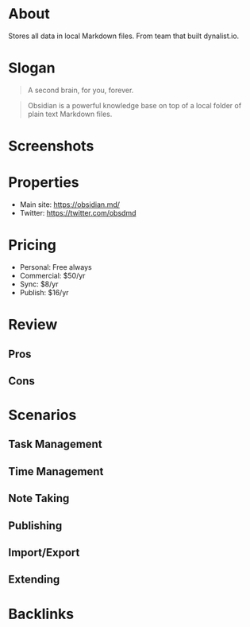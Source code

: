 # About

Stores all data in local Markdown files. From team that built dynalist.io. 

# Slogan

> A second brain, for you, forever.

> Obsidian is a powerful knowledge base on top of a local folder of plain text Markdown files.

# Screenshots

<!-- upload somewhere and reference here -->

<!-- ![]() -->

# Properties

- Main site: https://obsidian.md/
- Twitter: https://twitter.com/obsdmd

# Pricing

- Personal: Free always
- Commercial: $50/yr
- Sync: $8/yr
- Publish: $16/yr

# Review

<!-- optional review and pros/cons -->

## Pros

<!-- list of pros -->

## Cons

<!-- list of cons -->

# Scenarios

## Task Management

<!-- how to manage tasks -->

## Time Management

<!-- how to manage time -->

## Note Taking

<!-- how to take notes -->

## Publishing

<!-- how to publish info -->

## Import/Export

<!-- how to import/export -->

## Extending

<!-- how to extend, make plugins, etc -->

# Backlinks

<!-- list of links to short youtube tutorials, blog posts, etc -->
<!-- also quotes and testimonials, eg twitter mini reviews -->
